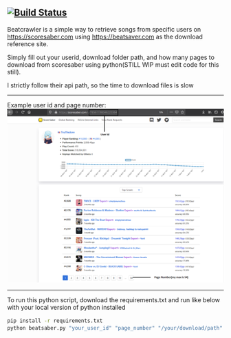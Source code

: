 [![Build Status](https://travis-ci.com/ianhuezo/beatcrawler.svg?token=RjjacHpzdoW51tzGskcD&branch=main)](https://travis-ci.com/ianhuezo/beatcrawler)
---

Beatcrawler is a simple way to retrieve songs from specific users on https://scoresaber.com using https://beatsaver.com as the download reference site.  

Simply fill out your userid, download folder path, and how many pages to download from scoresaber using python(STILL WIP must edit code for this still).

I strictly follow their api path, so the time to download files is slow

***
Example user id and page number:
![Alt text](resources/example.png?raw=true "Title")

***
To run this python script, download the requirements.txt and run like below with your local version of python installed
```bash
pip install -r requirements.txt
python beatsaber.py "your_user_id" "page_number" "/your/download/path"
